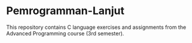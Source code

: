 # Pemrogramman-Lanjut
This repository contains C language exercises and assignments from the Advanced Programming course (3rd semester).
